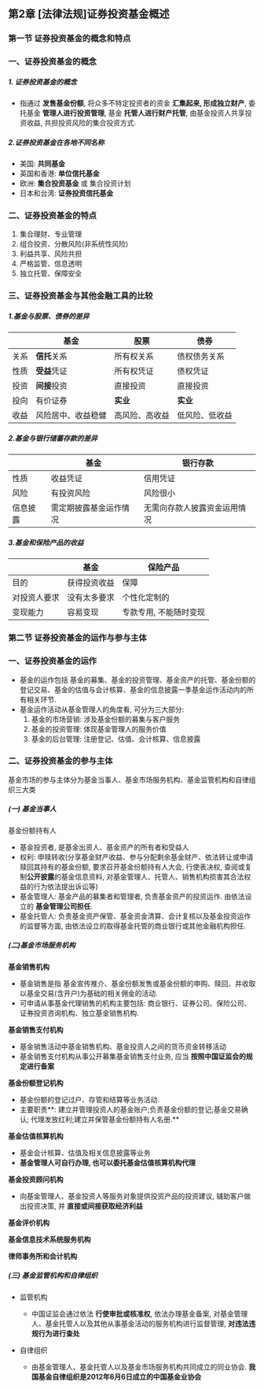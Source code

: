 ## 第2章 [法律法规]证券投资基金概述

### 第一节 证券投资基金的概念和特点

### 一、证券投资基金的概念

##### 1. 证券投资基金的概念

- 指通过 **发售基金份额**, 将众多不特定投资者的资金 **汇集起来, 形成独立财产**, 委托基金 **管理人进行投资管理**, 基金 **托管人进行财产托管**, 由基金投资人共享投资收益, 共担投资风险的集合投资方式.

##### 2.证券投资基金在各地不同名称

- 美国: **共同基金**
- 英国和香港: **单位信托基金**
- 欧洲: **集合投资基金** 或 集合投资计划
- 日本和台湾: **证券投资信托基金** 

### 二、证券投资基金的特点

1. 集合理财、专业管理
2. 组合投资、分散风险(非系统性风险)
3. 利益共享、风险共担
4. 严格监管、信息透明
5. 独立托管、保障安全

### 三、证券投资基金与其他金融工具的比较

##### 1.基金与股票、债券的差异

|      | 基金               | 股票           | 债券           |
| ---- | ------------------ | -------------- | -------------- |
| 关系 | **信托**关系       | 所有权关系     | 债权债务关系   |
| 性质 | **受益**凭证       | 所有权凭证     | 债权凭证       |
| 投资 | **间接**投资       | 直接投资       | 直接投资       |
| 投向 | 有价证券           | **实业**       | **实业**       |
| 收益 | 风险居中、收益稳健 | 高风险、高收益 | 低风险、低收益 |

##### 2.基金与银行储蓄存款的差异

|          | 基金                   | 银行存款                     |
| -------- | ---------------------- | ---------------------------- |
| 性质     | 收益凭证               | 信用凭证                     |
| 风险     | 有投资风险             | 风险很小                     |
| 信息披露 | 需定期披露基金运作情况 | 无需向存款人披露资金运用情况 |

##### 3.基金和保险产品的收益 

|              | 基金         | 保险产品               |
| ------------ | ------------ | ---------------------- |
| 目的         | 获得投资收益 | 保障                   |
| 对投资人要求 | 没有太多要求 | 个性化定制的           |
| 变现能力     | 容易变现     | 专款专用, 不能随时变现 |

### 第二节 证券投资基金的运作与参与主体 

### 一、证券投资基金的运作

- 基金的运作包括 基金的募集、基金的投资管理、基金资产的托管、基金份额的登记交易、基金的估值与会计核算、基金的信息披露一季基金运作活动内的所有相关环节.
- 基金运作活动从基金管理人的角度看, 可分为三大部分:
  1. 基金的市场营销: 涉及基金份额的募集与客户服务
  2. 基金的投资管理: 体现基金管理人的服务价值
  3. 基金的后台管理: 注册登记、估值、会计核算、信息披露 

### 二、证券投资基金的参与主体

基金市场的参与主体分为基金当事人、基金市场服务机构、基金监管机构和自律组织三大类

##### (一) 基金当事人 

基金份额持有人

- 基金投资者, 是基金出资人、基金资产的所有者和受益人
- 权利: 申赎转收(分享基金财产收益、参与分配剩余基金财产、依法转让或申请赎回其持有的基金份额, 要求召开基金份额持有人大会, 行使表决权, 查阅或复制**公开披露**的基金信息资料, 对基金管理人、托管人、销售机构损害其合法权益的行为依法提出诉讼等)
- 基金管理人: 基金产品的募集者和管理者, 负责基金资产的投资运作. 由依法设立的 **基金管理公司担任**.
- 基金托管人: 负责基金资产保管、基金资金清算、会计复核以及基金投资运作的监督等方面, 由依法设立的取得基金托管的商业银行或其他金融机构担任.

##### (二)基金市场服务机构

**基金销售机构**

- 基金销售是指 基金宣传推介、基金份额发售或基金份额的申购、赎回、并收取以基金交易(含开户)为基础的相关佣金的活动.
- 可申请从事基金代理销售的机构主要包括: 商业银行、证券公司、保险公司、证券投资咨询机构、独立基金销售机构.

**基金销售支付机构**

- 基金销售活动中基金销售机构、基金投资人之间的货币资金转移活动
- 基金销售支付机构从事公开募集基金销售支付业务, 应当 **按照中国证监会的规定进行备案**

**基金份额登记机构**

- 基金份额的登记过户、存管和结算等业务活动. 
- 主要职责**: 建立并管理投资人的基金账户;负责基金份额的登记;基金交易确认; 代理发放红利;建立并保管基金份额持有人名册.**

**基金估值核算机构**

- 基金会计核算、估值及相关信息披露等业务
- **基金管理人可自行办理, 也可以委托基金估值核算机构代理**

**基金投资顾问机构**

- 向基金管理人、基金投资人等服务对象提供投资产品的投资建议, 辅助客户做出投资决策, 并 **直接或间接获取经济利益**

**基金评价机构**

**基金信息技术系统服务机构**

**律师事务所和会计机构**

##### (三) 基金监管机构和自律组织

- 监管机构

  - 中国证监会通过依法 **行使审批或核准权**, 依法办理基金备案, 对基金管理人、基金托管人以及其他从事基金活动的服务机构进行监督管理, **对违法违规行为进行查处**

- 自律组织

  - 由基金管理人、基金托管人以及基金市场服务机构共同成立的同业协会. **我国基金自律组织是2012年6月6日成立的中国基金业协会**

  